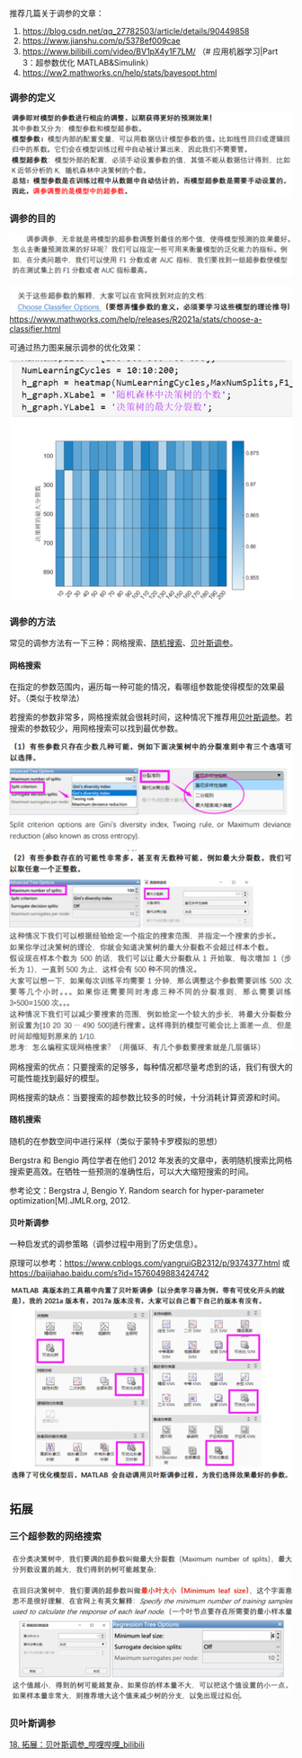 
推荐几篇关于调参的文章：
1. https://blog.csdn.net/qq_27782503/article/details/90449858
2. https://www.jianshu.com/p/5378ef009cae
3. https://www.bilibili.com/video/BV1pX4y1F7LM/ （# 应用机器学习|Part 3：超参数优化 MATLAB&Simulink）
4. https://ww2.mathworks.cn/help/stats/bayesopt.html

### 调参的定义

![](../../../../img/Pasted%20image%2020250828211327.png)


### 调参的目的

![](../../../../img/Pasted%20image%2020250828211403.png)

![](../../../../img/Pasted%20image%2020250828211454.png)
https://www.mathworks.com/help/releases/R2021a/stats/choose-a-classifier.html

可通过热力图来展示调参的优化效果：

![](../../../../img/Pasted%20image%2020250830233715.png)


### 调参的方法

常见的调参方法有一下三种：网格搜索、[随机搜索](调参.md#随机搜索)、[贝叶斯调参](调参.md#贝叶斯调参)。

#### 网格搜索

在指定的参数范围内，遍历每一种可能的情况，看哪组参数能使得模型的效果最好。（类似于枚举法）

若搜索的参数非常多，网格搜索就会很耗时间，这种情况下推荐用[贝叶斯调参](调参.md#贝叶斯调参)。若搜索的参数较少，用网格搜索可以找到最优参数。


![](../../../../img/Pasted%20image%2020250828211709.png)

![](../../../../img/Pasted%20image%2020250828211744.png)

网格搜索的优点：只要搜索的足够多，每种情况都尽量考虑到的话，我们有很大的可能性能找到最好的模型。

网格搜索的缺点：当要搜索的超参数比较多的时候，十分消耗计算资源和时间。


#### 随机搜索

随机的在参数空间中进行采样（类似于蒙特卡罗模拟的思想）

Bergstra 和 Bengio 两位学者在他们 2012 年发表的文章中，表明随机搜索比网格搜索更高效。在牺牲一些预测的准确性后，可以大大缩短搜索的时间。

参考论文：Bergstra J, Bengio Y. Random search for hyper-parameter optimization[M].JMLR.org, 2012.

#### 贝叶斯调参

一种启发式的调参策略（调参过程中用到了历史信息）。

原理可以参考：https://www.cnblogs.com/yangruiGB2312/p/9374377.html
或
https://baijiahao.baidu.com/s?id=1576049883424742

![](../../../../img/Pasted%20image%2020250828212536.png)


## 拓展

### 三个超参数的网络搜索

![](../../../../img/Pasted%20image%2020250829220537.png)


### 贝叶斯调参

[18. 拓展：贝叶斯调参_哔哩哔哩_bilibili](https://www.bilibili.com/video/BV1v64y1B7vJ?spm_id_from=333.788.player.switch&vd_source=e224f799d98aec1a6ea19d37bdd0dabe&p=22)